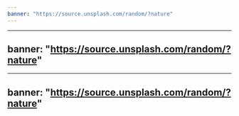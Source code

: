 ```yaml
---
banner: "https://source.unsplash.com/random/?nature"
---
```

---
banner: "https://source.unsplash.com/random/?nature"
---
---
banner: "https://source.unsplash.com/random/?nature"
---
